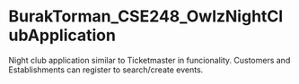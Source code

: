 # BurakTorman_CSE248_OwlzNightClubApplication
Night club application similar to Ticketmaster in funcionality. Customers and Establishments can register to search/create events.
